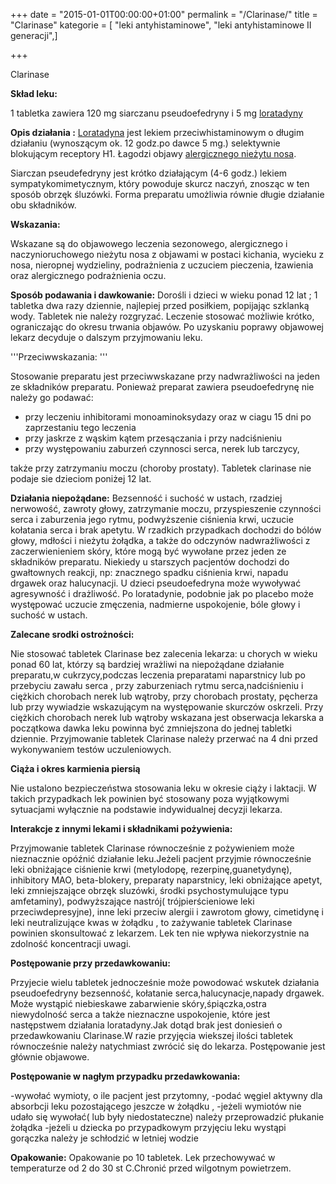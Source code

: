 +++
date = "2015-01-01T00:00:00+01:00"
permalink = "/Clarinase/"
title = "Clarinase"
kategorie = [ "leki antyhistaminowe", "leki antyhistaminowe II generacji",]

+++

Clarinase

**Skład leku:**

1 tabletka zawiera 120 mg siarczanu pseudoefedryny i 5 mg [loratadyny](/atopedia/loratadyna "wikilink")

**Opis działania :** [Loratadyna](/atopedia/Loratadyna "wikilink") jest lekiem przeciwhistaminowym o długim działaniu (wynoszącym ok. 12 godz.po dawce 5 mg.) selektywnie blokującym receptory H1. Łagodzi objawy [alergicznego nieżytu nosa](/atopedia/alergiczny_nieżyt_nosa "wikilink").

Siarczan pseudefedryny jest krótko działającym (4-6 godz.) lekiem sympatykomimetycznym, który powoduje skurcz naczyń, znosząc w ten sposób obrzęk śluzówki. Forma preparatu umożliwia równie długie działanie obu składników.

**Wskazania:**

Wskazane są do objawowego leczenia sezonowego, alergicznego i naczynioruchowego nieżytu nosa z objawami w postaci kichania, wycieku z nosa, nieropnej wydzieliny, podrażnienia z uczuciem pieczenia, łzawienia oraz alergicznego podrażnienia oczu.

**Sposób podawania i dawkowanie:** Dorośli i dzieci w wieku ponad 12 lat ; 1 tabletka dwa razy dziennie, najlepiej przed posiłkiem, popijając szklanką wody. Tabletek nie należy rozgryzać. Leczenie stosować możliwie krótko, ograniczając do okresu trwania objawów. Po uzyskaniu poprawy objawowej lekarz decyduje o dalszym przyjmowaniu leku.

'''Przeciwwskazania: '''

Stosowanie preparatu jest przeciwwskazane przy nadwrażliwości na jeden ze składników preparatu. Ponieważ preparat zawiera pseudoefedrynę nie należy go podawać:

-   przy leczeniu inhibitorami monoaminoksydazy oraz w ciagu 15 dni po zaprzestaniu tego leczenia
-   przy jaskrze z wąskim kątem przesączania i przy nadciśnieniu
-   przy występowaniu zaburzeń czynnosci serca, nerek lub tarczycy,

także przy zatrzymaniu moczu (choroby prostaty). Tabletek clarinase nie podaje sie dzieciom poniżej 12 lat.

**Działania niepożądane:** Bezsenność i suchość w ustach, rzadziej nerwowość, zawroty głowy, zatrzymanie moczu, przyspieszenie czynności serca i zaburzenia jego rytmu, podwyższenie ciśnienia krwi, uczucie kołatania serca i brak apetytu. W rzadkich przypadkach dochodzi do bólów głowy, mdłości i nieżytu żołądka, a także do odczynów nadwrażliwości z zaczerwienieniem skóry, które mogą być wywołane przez jeden ze składników preparatu. Niekiedy u starszych pacjentów dochodzi do gwałtownych reakcji, np: znacznego spadku ciśnienia krwi, napadu drgawek oraz halucynacji. U dzieci pseudoefedryna może wywoływać agresywność i drażliwość. Po loratadynie, podobnie jak po placebo może występować uczucie zmęczenia, nadmierne uspokojenie, bóle głowy i suchość w ustach.

**Zalecane srodki ostrożności:**

Nie stosować tabletek Clarinase bez zalecenia lekarza: u chorych w wieku ponad 60 lat, którzy są bardziej wrażliwi na niepożądane działanie preparatu,w cukrzycy,podczas leczenia preparatami naparstnicy lub po przebyciu zawału serca , przy zaburzeniach rytmu serca,nadciśnieniu i ciężkich chorobach nerek lub wątroby, przy chorobach prostaty, pęcherza lub przy wywiadzie wskazującym na występowanie skurczów oskrzeli. Przy ciężkich chorobach nerek lub wątroby wskazana jest obserwacja lekarska a początkowa dawka leku powinna być zmniejszona do jednej tabletki dziennie. Przyjmowanie tabletek Clarinase należy przerwać na 4 dni przed wykonywaniem testów uczuleniowych.

**Ciąża i okres karmienia piersią**

Nie ustalono bezpieczeństwa stosowania leku w okresie ciąży i laktacji. W takich przypadkach lek powinien być stosowany poza wyjątkowymi sytuacjami wyłącznie na podstawie indywidualnej decyzji lekarza.

**Interakcje z innymi lekami i składnikami pożywienia:**

Przyjmowanie tabletek Clarinase równocześnie z pożywieniem może nieznacznie opóźnić działanie leku.Jeżeli pacjent przyjmie równocześnie leki obniżające ciśnienie krwi (metylodopę, rezerpinę,guanetydynę), inhibitory MAO, beta-blokery, preparaty naparstnicy, leki obniżające apetyt, leki zmniejszające obrzęk sluzówki, środki psychostymulujące typu amfetaminy), podwyższające nastrój( trójpierścieniowe leki przeciwdepresyjne), inne leki przeciw alergii i zawrotom głowy, cimetidynę i leki neutralizujące kwas w żołądku , to zażywanie tabletek Clarinase powinien skonsultować z lekarzem. Lek ten nie wpływa niekorzystnie na zdolność koncentracji uwagi.

**Postępowanie przy przedawkowaniu:**

Przyjecie wielu tabletek jednocześnie może powodować wskutek działania pseudoefedryny bezsenność, kołatanie serca,halucynacje,napady drgawek. Może wystąpić niebieskawe zabarwienie skóry,śpiączka,ostra niewydolność serca a także nieznaczne uspokojenie, które jest następstwem działania loratadyny.Jak dotąd brak jest doniesień o przedawkowaniu Clarinase.W razie przyjęcia wiekszej ilości tabletek równocześnie należy natychmiast zwrócić się do lekarza. Postępowanie jest głównie objawowe.

**Postępowanie w nagłym przypadku przedawkowania:**

-wywołać wymioty, o ile pacjent jest przytomny, -podać węgiel aktywny dla absorbcji leku pozostającego jeszcze w żołądku , -jeżeli wymiotów nie udało się wywołać( lub były niedostateczne) należy przeprowadzić płukanie żołądka -jeżeli u dziecka po przypadkowym przyjęciu leku wystąpi gorączka należy je schłodzić w letniej wodzie

**Opakowanie:** Opakowanie po 10 tabletek. Lek przechowywać w temperaturze od 2 do 30 st C.Chronić przed wilgotnym powietrzem.
